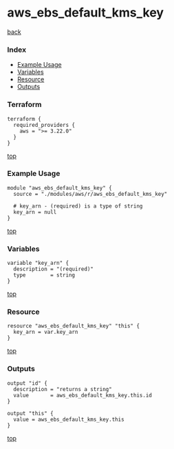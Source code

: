 # aws_ebs_default_kms_key
[back](../aws.md)
### Index
- [Example Usage](#example-usage)
- [Variables](#variables)
- [Resource](#resource)
- [Outputs](#outputs)
### Terraform
```hcl
terraform {
  required_providers {
    aws = ">= 3.22.0"
  }
}
```
[top](#index)
### Example Usage
```hcl
module "aws_ebs_default_kms_key" {
  source = "./modules/aws/r/aws_ebs_default_kms_key"

  # key_arn - (required) is a type of string
  key_arn = null
}
```
[top](#index)
### Variables
```hcl
variable "key_arn" {
  description = "(required)"
  type        = string
}
```
[top](#index)

### Resource
```hcl
resource "aws_ebs_default_kms_key" "this" {
  key_arn = var.key_arn
}
```
[top](#index)
### Outputs
```hcl
output "id" {
  description = "returns a string"
  value       = aws_ebs_default_kms_key.this.id
}

output "this" {
  value = aws_ebs_default_kms_key.this
}
```
[top](#index)
